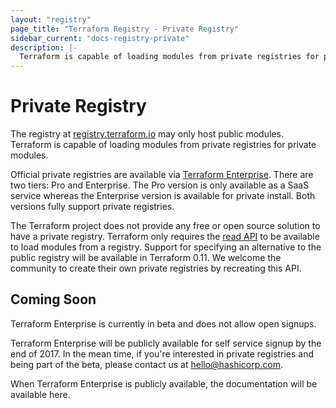 ```yaml
---
layout: "registry"
page_title: "Terraform Registry - Private Registry"
sidebar_current: "docs-registry-private"
description: |-
  Terraform is capable of loading modules from private registries for private modules via Terraform Enterprise.
---
```


# Private Registry

The registry at [registry.terraform.io](https://registry.terraform.io)
may only host public modules. Terraform is capable of loading modules from
private registries for private modules.

Official private registries are available via [Terraform Enterprise](#).
There are two tiers: Pro and Enterprise. The Pro version is only available
as a SaaS service whereas the Enterprise version is available for private
install. Both versions fully support private registries.

The Terraform project does not provide any free or open source solution to have
a private registry. Terraform only requires the [read API](/docs/registry/api.html)
to be available to load modules from a registry.
Support for specifying an alternative to the public registry will be available
in Terraform 0.11. We welcome the community to create their own private
registries by recreating this API.

## Coming Soon

Terraform Enterprise is currently in beta and does not allow open signups.

Terraform Enterprise will be publicly available for self service signup
by the end of 2017. In the mean time, if you're interested in private
registries and being part of the beta, please contact us at
[hello@hashicorp.com](mailto:hello@hashicorp.com).

When Terraform Enterprise is publicly available, the documentation will
be available here.
